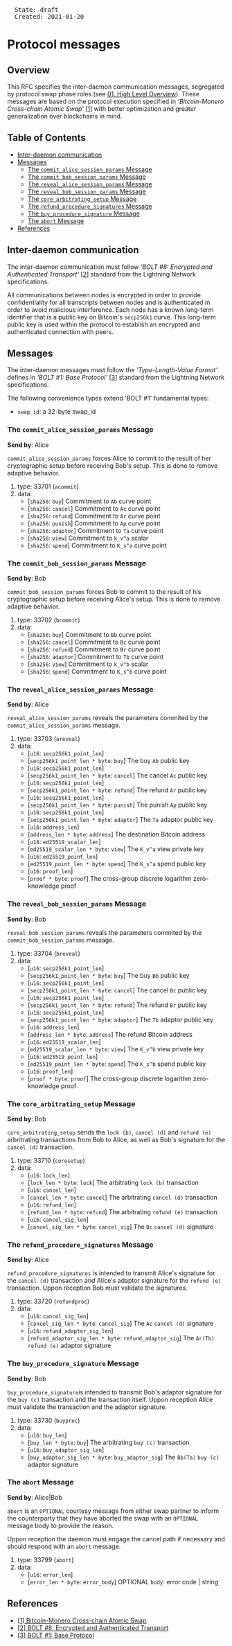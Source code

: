 <pre>
  State: draft
  Created: 2021-01-20
</pre>

# Protocol messages

## Overview

This RFC specifies the inter-daemon communication messages, segregated by protocol swap phase roles (see [01. High Level Overview](./01-high-level-overview.md)). These messages are based on the protocol execution specified in *'Bitcoin-Monero Cross-chain Atomic Swap'* [[1](#references)] with better optimization and greater generalization over blockchains in mind.

## Table of Contents

  * [Inter-daemon communication](#inter-daemon-communication)
  * [Messages](#messages)
    * [The `commit_alice_session_params` Message](#the-commit_alice_session_params-message)
    * [The `commit_bob_session_params` Message](#the-commit_bob_session_params-message)
    * [The `reveal_alice_session_params` Message](#the-reveal_alice_session_params-message)
    * [The `reveal_bob_session_params` Message](#the-reveal_bob_session_params-message)
    * [The `core_arbitrating_setup` Message](#the-core_arbitrating_setup-message)
    * [The `refund_procedure_signatures` Message](#the-refund_procedure_signatures-message)
    * [The `buy_procedure_signature` Message](#the-buy_procedure_signature-message)
    * [The `abort` Message](#the-abort-message)
  * [References](#references)

## Inter-daemon communication

The inter-daemon communication must follow *'BOLT #8: Encrypted and Authenticated Transport'* [[2](#references)] standard from the Lightning Network specifications.

All communications between nodes is encrypted in order to provide confidentiality for all transcripts between nodes and is authenticated in order to avoid malicious interference. Each node has a known long-term identifier that is a public key on Bitcoin's `secp256k1` curve. This long-term public key is used within the protocol to establish an encrypted and authenticated connection with peers.

## Messages

The inter-daemon messages must follow the *'Type-Length-Value Format'* defines in *'BOLT #1: Base Protocol'* [[3](#references)] standard from the Lightning Network specifications.

The following convenience types extend 'BOLT #1' fundamental types:

 * `swap_id`: a 32-byte swap_id

### The `commit_alice_session_params` Message

**Send by**: Alice

`commit_alice_session_params` forces Alice to commit to the result of her cryptographic setup before receiving Bob's setup. This is done to remove adaptive behavior.

 1. type: 33701 (`acommit`)
 2. data:
    - [`sha256`: `buy`] Commitment to `Ab` curve point
    - [`sha256`: `cancel`] Commitment to `Ac` curve point
    - [`sha256`: `refund`] Commitment to `Ar` curve point
    - [`sha256`: `punish`] Commitment to `Ap` curve point
    - [`sha256`: `adaptor`] Commitment to `Ta` curve point
    - [`sha256`: `view`] Commitment to `k_v^a` scalar
    - [`sha256`: `spend`] Commitment to `K_s^a` curve point

### The `commit_bob_session_params` Message

**Send by**: Bob

`commit_bob_session_params` forces Bob to commit to the result of his cryptographic setup before receiving Alice's setup. This is done to remove adaptive behavior.

 1. type: 33702 (`bcommit`)
 2. data:
    - [`sha256`: `buy`] Commitment to `Bb` curve point
    - [`sha256`: `cancel`] Commitment to `Bc` curve point
    - [`sha256`: `refund`] Commitment to `Br` curve point
    - [`sha256`: `adaptor`] Commitment to `Tb` curve point
    - [`sha256`: `view`] Commitment to `k_v^b` scalar
    - [`sha256`: `spend`] Commitment to `K_s^b` curve point

### The `reveal_alice_session_params` Message

**Send by**: Alice

`reveal_alice_session_params` reveals the parameters commited by the `commit_alice_session_params` message.

 1. type: 33703 (`areveal`)
 2. data:
    - [`u16`: `secp256k1_point_len`]
    - [`secp256k1_point_len * byte`: `buy`] The buy `Ab` public key
    - [`u16`: `secp256k1_point_len`]
    - [`secp256k1_point_len * byte`: `cancel`] The cancel `Ac` public key
    - [`u16`: `secp256k1_point_len`]
    - [`secp256k1_point_len * byte`: `refund`] The refund `Ar` public key
    - [`u16`: `secp256k1_point_len`]
    - [`secp256k1_point_len * byte`: `punish`] The punish `Ap` public key
    - [`u16`: `secp256k1_point_len`]
    - [`secp256k1_point_len * byte`: `adaptor`] The `Ta` adaptor public key
    - [`u16`: `address_len`]
    - [`address_len * byte`: `address`] The destination Bitcoin address
    - [`u16`: `ed25519_scalar_len`]
    - [`ed25519_scalar_len * byte`: `view`] The `K_v^a` view private key
    - [`u16`: `ed25519_point_len`]
    - [`ed25519_point_len * byte`: `spend`] The `K_s^a` spend public key
    - [`u16`: `proof_len`]
    - [`proof * byte`: `proof`] The cross-group discrete logarithm zero-knowledge proof

### The `reveal_bob_session_params` Message

**Send by**: Bob

`reveal_bob_session_params` reveals the parameters commited by the `commit_bob_session_params` message.

 1. type: 33704 (`breveal`)
 2. data:
    - [`u16`: `secp256k1_point_len`]
    - [`secp256k1_point_len * byte`: `buy`] The buy `Bb` public key
    - [`u16`: `secp256k1_point_len`]
    - [`secp256k1_point_len * byte`: `cancel`] The cancel `Bc` public key
    - [`u16`: `secp256k1_point_len`]
    - [`secp256k1_point_len * byte`: `refund`] The refund `Br` public key
    - [`u16`: `secp256k1_point_len`]
    - [`secp256k1_point_len * byte`: `adaptor`] The `Tb` adaptor public key
    - [`u16`: `address_len`]
    - [`address_len * byte`: `address`] The refund Bitcoin address
    - [`u16`: `ed25519_scalar_len`]
    - [`ed25519_scalar_len * byte`: `view`] The `K_v^b` view private key
    - [`u16`: `ed25519_point_len`]
    - [`ed25519_point_len * byte`: `spend`] The `K_s^b` spend public key
    - [`u16`: `proof_len`]
    - [`proof * byte`: `proof`] The cross-group discrete logarithm zero-knowledge proof

### The `core_arbitrating_setup` Message

**Send by**: Bob

`core_arbitrating_setup` sends the `lock (b)`, `cancel (d)` and `refund (e)` arbritrating transactions from Bob to Alice, as well as Bob's signature for the `cancel (d)` transaction.

 1. type: 33710 (`coresetup`)
 2. data:
    - [`u16`: `lock_len`]
    - [`lock_len * byte`: `lock`] The arbitrating `lock (b)` transaction
    - [`u16`: `cancel_len`]
    - [`cancel_len * byte`: `cancel`] The arbitrating `cancel (d)` transaction
    - [`u16`: `refund_len`]
    - [`refund_len * byte`: `refund`] The arbitrating `refund (e)` transaction
    - [`u16`: `cancel_sig_len`]
    - [`cancel_sig_len * byte`: `cancel_sig`] The `Bc` `cancel (d)` signature

### The `refund_procedure_signatures` Message

**Send by**: Alice

`refund_procedure_signatures` is intended to transmit Alice's signature for the `cancel (d)` transaction and Alice's adaptor signature for the `refund (e)` transaction. Uppon reception Bob must validate the signatures.

 1. type: 33720 (`refundproc`)
 2. data:
    - [`u16`: `cancel_sig_len`]
    - [`cancel_sig_len * byte`: `cancel_sig`] The `Ac` `cancel (d)` signature
    - [`u16`: `refund_adaptor_sig_len`]
    - [`refund_adaptor_sig_len * byte`: `refund_adaptor_sig`] The `Ar(Tb)` `refund (e)` adaptor signature


### The `buy_procedure_signature` Message

**Send by**: Bob

`buy_procedure_signature`is intended to transmit Bob's adaptor signature for the `buy (c)` transaction and the transaction itself. Uppon reception Alice must validate the transaction and the adaptor signature.

 1. type: 33730 (`buyproc`)
 2. data:
    - [`u16`: `buy_len`]
    - [`buy_len * byte`: `buy`] The arbitrating `buy (c)` transaction
    - [`u16`: `buy_adaptor_sig_len`]
    - [`buy_adaptor_sig_len * byte`: `buy_adaptor_sig`] The `Bb(Ta)` `buy (c)` adaptor signature

### The `abort` Message

**Send by**: Alice|Bob

`abort` is an `OPTIONAL` courtesy message from either swap partner to inform the counterparty that they have aborted the swap with an `OPTIONAL` message body to provide the reason.

Uppon reception the daemon must engage the cancel path if necessary and should respond with an `abort` message.

 1. type: 33799 (`abort`)
 2. data:
    - [`u16`: `error_len`]
    - [`error_len * byte`: `error_body`] OPTIONAL `body`: error code | string

## References

 * [[1] Bitcoin-Monero Cross-chain Atomic Swap](https://eprint.iacr.org/2020/1126)
 * [[2] BOLT #8: Encrypted and Authenticated Transport](https://github.com/lightningnetwork/lightning-rfc/blob/master/08-transport.md)
 * [[3] BOLT #1: Base Protocol](https://github.com/lightningnetwork/lightning-rfc/blob/master/01-messaging.md#type-length-value-format)
